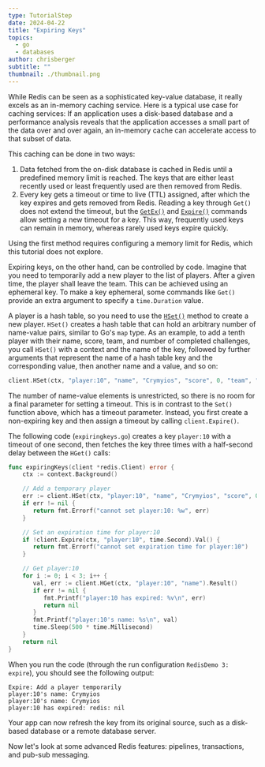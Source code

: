 ```yaml
---
type: TutorialStep
date: 2024-04-22
title: "Expiring Keys"
topics:
  - go
  - databases
author: chrisberger
subtitle: ""
thumbnail: ./thumbnail.png
---
```


While Redis can be seen as a sophisticated key-value database, it really excels as an in-memory caching service. Here is a typical use case for caching services: If an application uses a disk-based database and a performance analysis reveals that the application accesses a small part of the data over and over again, an in-memory cache can accelerate access to that subset of data.

This caching can be done in two ways:

1. Data fetched from the on-disk database is cached in Redis until a predefined memory limit is reached. The keys that are either least recently used or least frequently used are then removed from Redis.
2. Every key gets a timeout or time to live (TTL) assigned, after which the key expires and gets removed from Redis. Reading a key through `Get()` does not extend the timeout, but the [`GetEx()`](https://pkg.go.dev/github.com/redis/go-redis/v9#Client.GetEx) and [`Expire()`](https://pkg.go.dev/github.com/redis/go-redis/v9#Client.Expire) commands allow setting a new timeout for a key. This way, frequently used keys can remain in memory, whereas rarely used keys expire quickly.

Using the first method requires configuring a memory limit for Redis, which this tutorial does not explore.

Expiring keys, on the other hand, can be controlled by code. Imagine that you need to temporarily add a new player to the list of players. After a given time, the player shall leave the team. This can be achieved using an ephemeral key. To make a key ephemeral, some commands like `Get()` provide an extra argument to specify a `time.Duration` value.

A player is a hash table, so you need to use the [`HSet()`](https://pkg.go.dev/github.com/redis/go-redis/v9#Client.HSet) method to create a new player. `HSet()` creates a hash table that can hold an arbitrary number of name-value pairs, similar to Go's `map` type. As an example, to add a tenth player with their name, score, team, and number of completed challenges, you call `HSet()` with a context and the name of the key, followed by further arguments that represent the name of a hash table key and the corresponding value, then another name and a value, and so on:

```go
client.HSet(ctx, "player:10", "name", "Crymyios", "score", 0, "team", "Knucklewimp", "challenges_completed", 0)
```

The number of name-value elements is unrestricted, so there is no room for a final parameter for setting a timeout. This is in contrast to the `Set()` function above, which has a timeout parameter. Instead, you first create a non-expiring key and then assign a timeout by calling `client.Expire()`.

The following code (`expiringkeys.go`) creates a key `player:10` with a timeout of one second, then fetches the key three times with a half-second delay between the `HGet()` calls:

```go
func expiringKeys(client *redis.Client) error {
    ctx := context.Background()

    // Add a temporary player
    err := client.HSet(ctx, "player:10", "name", "Crymyios", "score", 0, "team", "Knucklewimp", "challenges_completed", 0).Err()
    if err != nil {
       return fmt.Errorf("cannot set player:10: %w", err)
    }

    // Set an expiration time for player:10
    if !client.Expire(ctx, "player:10", time.Second).Val() {
       return fmt.Errorf("cannot set expiration time for player:10")
    }

    // Get player:10
    for i := 0; i < 3; i++ {
       val, err := client.HGet(ctx, "player:10", "name").Result()
       if err != nil {
          fmt.Printf("player:10 has expired: %v\n", err)
          return nil
       }
       fmt.Printf("player:10's name: %s\n", val)
       time.Sleep(500 * time.Millisecond)
    }
    return nil
}
```

When you run the code (through the run configuration `RedisDemo 3: expire`), you should see the following output:

```
Expire: Add a player temporarily
player:10's name: Crymyios
player:10's name: Crymyios
player:10 has expired: redis: nil
```

Your app can now refresh the key from its original source, such as a disk-based database or a remote database server.

Now let's look at some advanced Redis features: pipelines, transactions, and pub-sub messaging.
